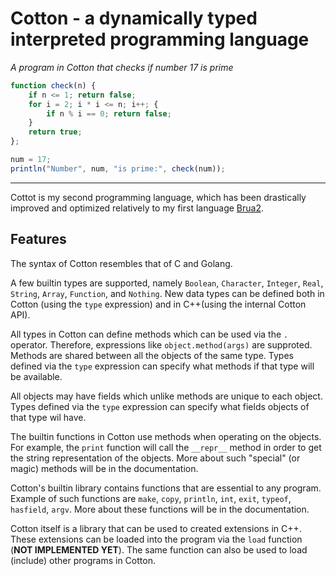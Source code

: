 # Cotton - a dynamically typed interpreted programming language
_A program in Cotton that checks if number 17 is prime_

```js
function check(n) {
    if n <= 1; return false;
    for i = 2; i * i <= n; i++; {
        if n % i == 0; return false;
    }
    return true;
};

num = 17;
println("Number", num, "is prime:", check(num));
```
---

Cottot is my second programming language, which has been drastically improved and optimized relatively to my first language [Brua2](https://github.com/lis05/Brua2).

## Features

The syntax of Cotton resembles that of C and Golang. 

A few builtin types are supported, namely `Boolean`, `Character`, `Integer`, `Real`, `String`, `Array`, `Function`, and `Nothing`. New data types can be defined both in Cotton (using the `type` expression) and in C++(using the internal Cotton API).

All types in Cotton can define methods which can be used via the `.` operator. Therefore, expressions like `object.method(args)` are supproted. Methods are shared between all the objects of the same type. Types defined via the `type` expression can specify what methods if that type will be available.

All objects may have fields which unlike methods are unique to each object. Types defined via the `type` expression can specify what fields objects of that type wil have.

The builtin functions in Cotton use methods when operating on the objects. For example, the `print` function will call the `__repr__` method in order to get the string representation of the objects. More about such "special" (or magic) methods will be in the documentation.

Cotton's builtin library contains functions that are essential to any program. Example of such functions are `make`, `copy`, `println`, `int`, `exit`, `typeof`, `hasfield`, `argv`. More about these functions will be in the documentation.

Cotton itself is a library that can be used to created extensions in C++. These extensions can be loaded into the program via the `load` function (**NOT IMPLEMENTED YET**). The same function can also be used to load (include) other programs in Cotton.